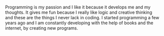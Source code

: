 Programming is my passion and I like it because it develops me and my thoughts. 
It gives me fun because I really like logic and creative thinking and these are the things I never lack in coding. 
I started programming a few years ago and I am constantly developing with the help of books 
and the internet, by creating new programs.